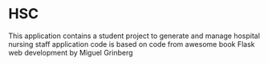 HSC
======

This application contains a student project to generate and manage hospital nursing staff
application code is based on code from awesome book
Flask web development by Miguel Grinberg